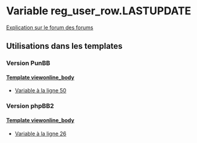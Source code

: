 # Variable reg_user_row.LASTUPDATE
[Explication sur le forum des forums](http://forum.forumactif.com/t294113-listing-des-variables#reg_user_row.LASTUPDATE)
## Utilisations dans les templates
### Version PunBB
#### [Template viewonline_body](punbb/viewonline_body.md)
* [Variable à la ligne 50](../punbb/viewonline_body.tpl#L50)
### Version phpBB2
#### [Template viewonline_body](subsilver/viewonline_body.md)
* [Variable à la ligne 26](../subsilver/viewonline_body.tpl#L26)